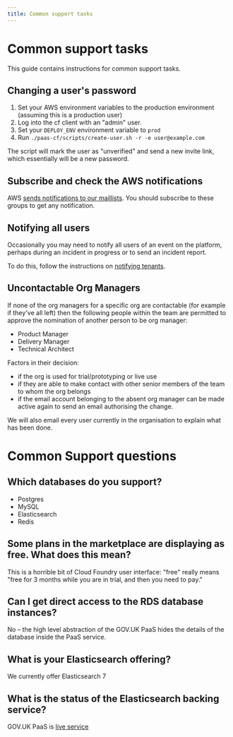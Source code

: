 ```yaml
---
title: Common support tasks
---
```


# Common support tasks

This guide contains instructions for common support tasks.


## Changing a user's password

1. Set your AWS environment variables to the production environment
   (assuming this is a production user)
2. Log into the cf client with an "admin" user.
3. Set your `DEPLOY_ENV` environment variable to `prod`
4. Run `./paas-cf/scripts/create-user.sh -r -e user@example.com`

The script will mark the user as "unverified" and send a new invite
link, which essentially will be a new password.

## Subscribe and check the AWS notifications

AWS [sends notifications to our maillists](/team/responding_to_aws_alert/). You should subscribe to these groups to get any notification.

## Notifying all users

Occasionally you may need to notify all users of an event on the platform, perhaps during an incident in progress or to send an incident report.

To do this, follow the instructions on [notifying tenants](/team/notifying_tenants/).

## Uncontactable Org Managers

If none of the org managers for a specific org are contactable (for example if they've all left) then the following people within the team are permitted to approve the nomination of another person to be org manager:

- Product Manager
- Delivery Manager
- Technical Architect

Factors in their decision:

- if the org is used for trial/prototyping or live use
- if they are able to make contact with other senior members of the team to whom the org belongs
- if the email account belonging to the absent org manager can be made active again to send an email authorising the change.

We will also email every user currently in the organisation to explain what has been done.


# Common Support questions

## Which databases do you support?

- Postgres
- MySQL
- Elasticsearch
- Redis

## Some plans in the marketplace are displaying as free. What does this mean?

This is a horrible bit of Cloud Foundry user interface: "free" really means "free for 3 months while you are in trial, and then you need to pay."


## Can I get direct access to the RDS database instances?

No – the high level abstraction of the GOV.UK PaaS hides the details of the database inside the PaaS service. 

## What is your Elasticsearch offering?
We currently offer Elasticsearch 7 

## What is the status of the Elasticsearch backing service?
GOV.UK PaaS is [live service](https://www.gov.uk/service-standard-reports/gov-dot-uk-platform-as-a-service-paas-live-assessment)
